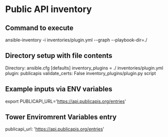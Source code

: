 # Public API inventory

## Command to execute
ansible-inventory -i inventories/plugin.yml --graph --playbook-dir=./

## Directory setup with file contents
Directory:
ansible.cfg
    [defaults]
    inventory_plugins = ./
inventories/plugin.yml
    plugin: publicapis
    validate_certs: False
inventory_plugins/plugin.py
    script

## Example inputs via ENV variables
export PUBLICAPI_URL='https://api.publicapis.org/entries'

## Tower Enviromrent Variables entry
publicapi_url: 'https://api.publicapis.org/entries'
